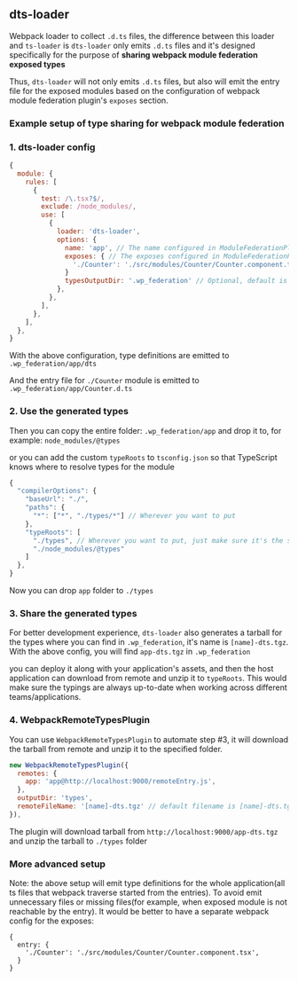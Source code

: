 ## dts-loader

Webpack loader to collect `.d.ts` files, the difference between this loader
and `ts-loader` is `dts-loader` only emits `.d.ts` files and it's designed
specifically for the purpose of **sharing webpack module federation exposed types**

Thus, `dts-loader` will not only emits `.d.ts` files, but also will emit the entry
file for the exposed modules based on the configuration of webpack module federation
plugin's `exposes` section.

### Example setup of type sharing for webpack module federation

### 1. dts-loader config

```javascript
{
  module: {
    rules: [
      {
        test: /\.tsx?$/,
        exclude: /node_modules/,
        use: [
          {
            loader: 'dts-loader',
            options: {
              name: 'app', // The name configured in ModuleFederationPlugin
              exposes: { // The exposes configured in ModuleFederationPlugin
                './Counter': './src/modules/Counter/Counter.component.tsx',
              }
              typesOutputDir: '.wp_federation' // Optional, default is '.wp_federation'
            },
          },
        ],
      },
    ],
  },
}
```

With the above configuration, type definitions are emitted to `.wp_federation/app/dts`

And the entry file for `./Counter` module is emitted to `.wp_federation/app/Counter.d.ts`

### 2. Use the generated types

Then you can copy the entire folder: `.wp_federation/app` and drop it to, for example: `node_modules/@types`

or you can add the custom `typeRoots` to `tsconfig.json` so that TypeScript knows where to resolve types for the module

```javascript
{
  "compilerOptions": {
    "baseUrl": "./",
    "paths": {
      "*": ["*", "./types/*"] // Wherever you want to put
    },
    "typeRoots": [
      "./types", // Wherever you want to put, just make sure it's the same as the one configured in `paths`
      "./node_modules/@types"
    ]
  },
}
```
Now you can drop `app` folder to `./types`

### 3. Share the generated types

For better development experience, `dts-loader` also generates a tarball for the types where you can find in `.wp_federation`, it's name is `[name]-dts.tgz`.
With the above config, you will find `app-dts.tgz` in `.wp_federation`

you can deploy it along with your application's assets, and then the host application can download from remote and unzip it to `typeRoots`. This would make sure the typings are always up-to-date when working across different teams/applications.

### 4. WebpackRemoteTypesPlugin
You can use `WebpackRemoteTypesPlugin` to automate step #3, it will download the tarball from remote and unzip it to the specified folder.

```javascript
new WebpackRemoteTypesPlugin({
  remotes: {
    app: 'app@http://localhost:9000/remoteEntry.js',
  },
  outputDir: 'types',
  remoteFileName: '[name]-dts.tgz' // default filename is [name]-dts.tgz where [name] is the remote name, for example, `app` with the above setup
}),
```

The plugin will download tarball from `http://localhost:9000/app-dts.tgz` and unzip the tarball to `./types` folder

### More advanced setup
Note: the above setup will emit type definitions for the whole application(all ts files that webpack traverse started from the entries).
To avoid emit unnecessary files or missing files(for example, when exposed module is not reachable by the entry). It would be better to
have a separate webpack config for the exposes:

```
{
  entry: {
    './Counter': './src/modules/Counter/Counter.component.tsx',
  }
}
```


